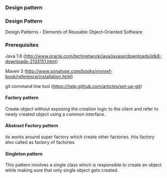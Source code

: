 ### Design pattern

### Design Pattern

Design Patterns - Elements of Reusable Object-Oriented Software

### Prerequisites

Java 1.8 (http://www.oracle.com/technetwork/java/javase/downloads/jdk8-downloads-2133151.html)

Maven 3 (http://www.sonatype.com/books/mvnref-book/reference/installation.html)

git command line tool (https://help.github.com/articles/set-up-git)


#### Factory pattern

Create object without exposing the creation logic to the client and refer to newly created object using a common interface.

#### Abstract Factory pattern

its works around super factory which create other factories. this factory also called as factory of factories

#### Singleton pattern

This pattern involves a single class which is responsible to create an object while making sure that only single object gets created.

